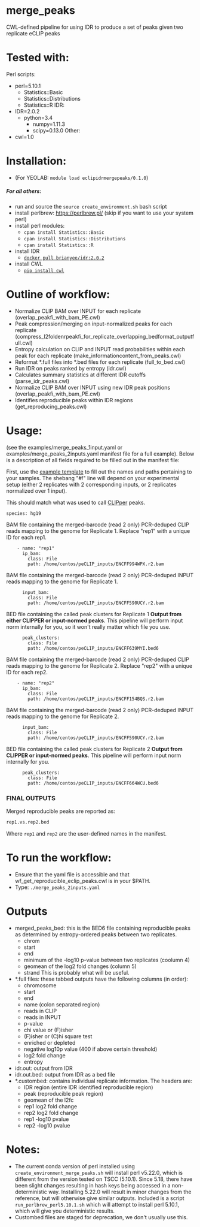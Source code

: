 # merge_peaks
CWL-defined pipeline for using IDR to produce a set of peaks given two replicate eCLIP peaks

# Tested with:

Perl scripts:
- perl=5.10.1
    - Statistics::Basic
    - Statistics::Distributions
    - Statistics::R
IDR:
- IDR=2.0.2
    - python=3.4
        - numpy=1.11.3
        - scipy=0.13.0
Other:
- cwl=1.0

# Installation:
- (For YEOLAB: ```module load eclipidrmergepeaks/0.1.0```)

##### For all others:
- run and source the ```source create_environment.sh``` bash script
- install perlbrew: https://perlbrew.pl/ (skip if you want to use your system perl)
- install perl modules:
    - ```cpan install Statistics::Basic```
    - ```cpan install Statistics::Distributions```
    - ```cpan install Statistics::R```
- install IDR
    - [```docker pull brianyee/idr:2.0.2```](https://hub.docker.com/repository/docker/brianyee/idr)
- install CWL
    - [```pip install cwl```](https://pypi.org/project/cwltool/1.0.20160325210917/)

# Outline of workflow:
- Normalize CLIP BAM over INPUT for each replicate (overlap_peakfi_with_bam_PE.cwl)
- Peak compression/merging on input-normalized peaks for each replicate (compress_l2foldenrpeakfi_for_replicate_overlapping_bedformat_outputfull.cwl)
- Entropy calculation on CLIP and INPUT read probabilities within each peak for each replicate (make_informationcontent_from_peaks.cwl)
- Reformat *.full files into *.bed files for each replicate (full_to_bed.cwl)
- Run IDR on peaks ranked by entropy (idr.cwl)
- Calculates summary statistics at different IDR cutoffs (parse_idr_peaks.cwl)
- Normalize CLIP BAM over INPUT using new IDR peak positions (overlap_peakfi_with_bam_PE.cwl)
- Identifies reproducible peaks within IDR regions (get_reproducing_peaks.cwl)

# Usage:
(see the examples/merge_peaks_1input.yaml or examples/merge_peaks_2inputs.yaml manifest file for a full example). Below is a description of all fields
required to be filled out in the manifest file:

First, use the [example template](https://github.com/YeoLab/merge_peaks/tree/master/examples) to fill out the names and paths pertaining to your samples. The shebang "#!" line will depend on your experimental setup (either 2 replicates with 2 corresponding inputs, or 2 replicates normalized over 1 input). 

This should match what was used to call [CLIPper](http://github.com/yeolab/clipper) peaks.
```
species: hg19
```

BAM file containing the merged-barcode (read 2 only) PCR-deduped CLIP reads mapping to the genome for Replicate 1. Replace "rep1" with a unique ID for each rep1.
```
    - name: "rep1"
      ip_bam: 
        class: File
        path: /home/centos/peCLIP_inputs/ENCFF994WPX.r2.bam
```

BAM file containing the merged-barcode (read 2 only) PCR-deduped INPUT reads mapping to the genome for Replicate 1.
```
      input_bam:
        class: File
        path: /home/centos/peCLIP_inputs/ENCFF590UCY.r2.bam
```

BED file containing the called peak clusters for Replicate 1 <b>Output from either CLIPPER or input-normed peaks</b>. This pipeline will perform input norm internally for you, so it won't really matter which file you use.
```
      peak_clusters:
        class: File
        path: /home/centos/peCLIP_inputs/ENCFF639MYI.bed6
```

BAM file containing the merged-barcode (read 2 only) PCR-deduped CLIP reads mapping to the genome for Replicate 2. Replace "rep2" with a unique ID for each rep2.
```
    - name: "rep2"
      ip_bam: 
        class: File
        path: /home/centos/peCLIP_inputs/ENCFF154BQS.r2.bam
```

BAM file containing the merged-barcode (read 2 only) PCR-deduped INPUT reads mapping to the genome for Replicate 2.
```
      input_bam:
        class: File
        path: /home/centos/peCLIP_inputs/ENCFF590UCY.r2.bam
```

BED file containing the called peak clusters for Replicate 2 <b>Output from CLIPPER or input-normed peaks</b>. This pipeline will perform input norm internally for you.
```
      peak_clusters:
        class: File
        path: /home/centos/peCLIP_inputs/ENCFF664WCU.bed6
```

### FINAL OUTPUTS

Merged reproducible peaks are reported as: 

```bash
rep1.vs.rep2.bed
```

Where ```rep1``` and ```rep2``` are the user-defined names in the manifest.

# To run the workflow:
- Ensure that the yaml file is accessible and that wf_get_reproducible_eclip_peaks.cwl is in your $PATH.
- Type: ```./merge_peaks_2inputs.yaml```

# Outputs
- merged_peaks_bed: this is the BED6 file containing reproducible peaks as
determined by entropy-ordered peaks between two replicates.
    - chrom
    - start
    - end
    - minimum of the -log10 p-value between two replicates (coolumn 4)
    - geomean of the log2 fold changes (column 5)
    - strand
This is probably what will be useful.
- *.full files: these tabbed outputs have the following columns (in order):
    - chromosome
    - start
    - end
    - name (colon separated region)
    - reads in CLIP
    - reads in INPUT
    - p-value
    - chi value or (F)isher
    - (F)isher or (C)hi square test
    - enriched or depleted
    - negative log10p value (400 if above certain threshold)
    - log2 fold change
    - entropy
- idr.out: output from IDR
- idr.out.bed: output from IDR as a bed file
- *.custombed: contains individual replicate information. The headers are:
    - IDR region (entire IDR identified reproducible region)
    - peak (reproducible peak region)
    - geomean of the l2fc
    - rep1 log2 fold change
    - rep2 log2 fold change
    - rep1 -log10 pvalue
    - rep2 -log10 pvalue

# Notes:
- The current conda version of perl installed using ```create_environment_merge_peaks.sh```
will install perl v5.22.0, which is different from the version tested on TSCC
(5.10.1). Since 5.18, there have been slight changes resulting in hash keys
being accessed in a non-deterministic way. Installing 5.22.0 will result in
minor changes from the reference, but will otherwise give similar outputs.
Included is a script ```run_perlbrew_perl5.10.1.sh``` which will attempt to
install perl 5.10.1, which will give you deterministic results.
- Custombed files are staged for deprecation, we don't usually use this.
